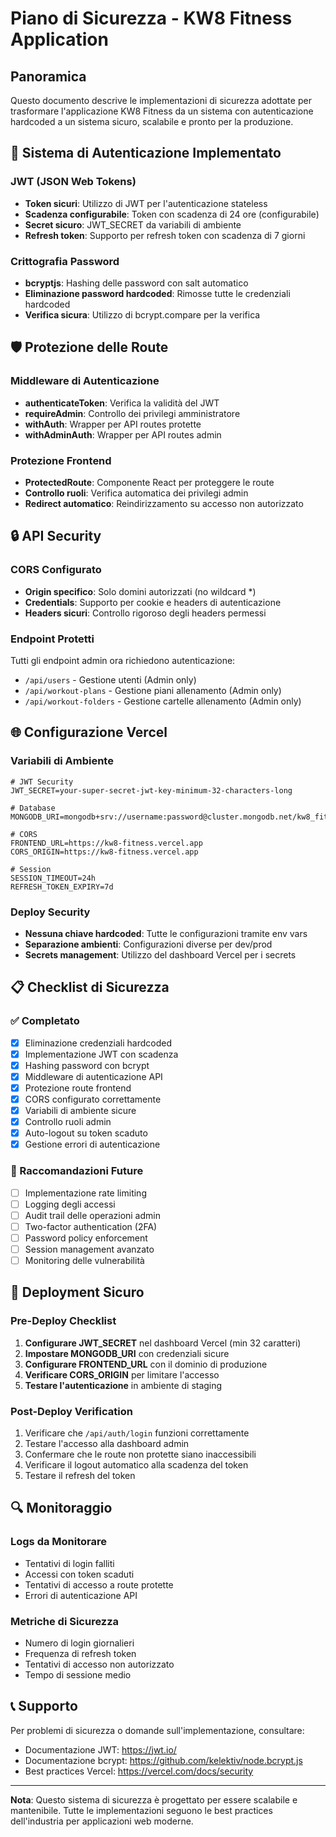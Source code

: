 # Piano di Sicurezza - KW8 Fitness Application

## Panoramica
Questo documento descrive le implementazioni di sicurezza adottate per trasformare l'applicazione KW8 Fitness da un sistema con autenticazione hardcoded a un sistema sicuro, scalabile e pronto per la produzione.

## 🔐 Sistema di Autenticazione Implementato

### JWT (JSON Web Tokens)
- **Token sicuri**: Utilizzo di JWT per l'autenticazione stateless
- **Scadenza configurabile**: Token con scadenza di 24 ore (configurabile)
- **Secret sicuro**: JWT_SECRET da variabili di ambiente
- **Refresh token**: Supporto per refresh token con scadenza di 7 giorni

### Crittografia Password
- **bcryptjs**: Hashing delle password con salt automatico
- **Eliminazione password hardcoded**: Rimosse tutte le credenziali hardcoded
- **Verifica sicura**: Utilizzo di bcrypt.compare per la verifica

## 🛡️ Protezione delle Route

### Middleware di Autenticazione
- **authenticateToken**: Verifica la validità del JWT
- **requireAdmin**: Controllo dei privilegi amministratore
- **withAuth**: Wrapper per API routes protette
- **withAdminAuth**: Wrapper per API routes admin

### Protezione Frontend
- **ProtectedRoute**: Componente React per proteggere le route
- **Controllo ruoli**: Verifica automatica dei privilegi admin
- **Redirect automatico**: Reindirizzamento su accesso non autorizzato

## 🔒 API Security

### CORS Configurato
- **Origin specifico**: Solo domini autorizzati (no wildcard *)
- **Credentials**: Supporto per cookie e headers di autenticazione
- **Headers sicuri**: Controllo rigoroso degli headers permessi

### Endpoint Protetti
Tutti gli endpoint admin ora richiedono autenticazione:
- `/api/users` - Gestione utenti (Admin only)
- `/api/workout-plans` - Gestione piani allenamento (Admin only)
- `/api/workout-folders` - Gestione cartelle allenamento (Admin only)

## 🌐 Configurazione Vercel

### Variabili di Ambiente
```env
# JWT Security
JWT_SECRET=your-super-secret-jwt-key-minimum-32-characters-long

# Database
MONGODB_URI=mongodb+srv://username:password@cluster.mongodb.net/kw8_fitness

# CORS
FRONTEND_URL=https://kw8-fitness.vercel.app
CORS_ORIGIN=https://kw8-fitness.vercel.app

# Session
SESSION_TIMEOUT=24h
REFRESH_TOKEN_EXPIRY=7d
```

### Deploy Security
- **Nessuna chiave hardcoded**: Tutte le configurazioni tramite env vars
- **Separazione ambienti**: Configurazioni diverse per dev/prod
- **Secrets management**: Utilizzo del dashboard Vercel per i secrets

## 📋 Checklist di Sicurezza

### ✅ Completato
- [x] Eliminazione credenziali hardcoded
- [x] Implementazione JWT con scadenza
- [x] Hashing password con bcrypt
- [x] Middleware di autenticazione API
- [x] Protezione route frontend
- [x] CORS configurato correttamente
- [x] Variabili di ambiente sicure
- [x] Controllo ruoli admin
- [x] Auto-logout su token scaduto
- [x] Gestione errori di autenticazione

### 🔄 Raccomandazioni Future
- [ ] Implementazione rate limiting
- [ ] Logging degli accessi
- [ ] Audit trail delle operazioni admin
- [ ] Two-factor authentication (2FA)
- [ ] Password policy enforcement
- [ ] Session management avanzato
- [ ] Monitoring delle vulnerabilità

## 🚀 Deployment Sicuro

### Pre-Deploy Checklist
1. **Configurare JWT_SECRET** nel dashboard Vercel (min 32 caratteri)
2. **Impostare MONGODB_URI** con credenziali sicure
3. **Configurare FRONTEND_URL** con il dominio di produzione
4. **Verificare CORS_ORIGIN** per limitare l'accesso
5. **Testare l'autenticazione** in ambiente di staging

### Post-Deploy Verification
1. Verificare che `/api/auth/login` funzioni correttamente
2. Testare l'accesso alla dashboard admin
3. Confermare che le route non protette siano inaccessibili
4. Verificare il logout automatico alla scadenza del token
5. Testare il refresh del token

## 🔍 Monitoraggio

### Logs da Monitorare
- Tentativi di login falliti
- Accessi con token scaduti
- Tentativi di accesso a route protette
- Errori di autenticazione API

### Metriche di Sicurezza
- Numero di login giornalieri
- Frequenza di refresh token
- Tentativi di accesso non autorizzato
- Tempo di sessione medio

## 📞 Supporto

Per problemi di sicurezza o domande sull'implementazione, consultare:
- Documentazione JWT: https://jwt.io/
- Documentazione bcrypt: https://github.com/kelektiv/node.bcrypt.js
- Best practices Vercel: https://vercel.com/docs/security

---

**Nota**: Questo sistema di sicurezza è progettato per essere scalabile e mantenibile. Tutte le implementazioni seguono le best practices dell'industria per applicazioni web moderne.